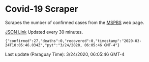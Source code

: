 # Covid-19 Scraper

Scrapes the number of confirmed cases from the [MSPBS](https://www.mspbs.gov.py/covid-19.php) web page.

[JSON Link](https://jmayalag.github.io/covid19-scrape/cases.json)
Updated every 30 minutes.
```
{"confirmed":27,"deaths":0,"recovered":0,"timestamp":"2020-03-24T10:05:46.034Z","pyt":"3/24/2020, 06:05:46 GMT-4"}
```
Last update (Paraguay Time): 3/24/2020, 06:05:46 GMT-4